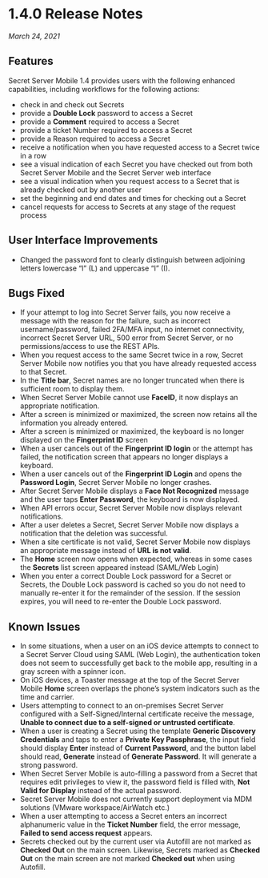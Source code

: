[title]: # (1.4.0 Release)
[tags]: # (release notes)
[priority]: # (10997)
# 1.4.0 Release Notes


_March 24, 2021_

## Features

Secret Server Mobile 1.4 provides users with the following enhanced capabilities, including workflows for the following actions:

* check in and check out Secrets
* provide a **Double Lock** password to access a Secret
* provide a **Comment** required to access a Secret
* provide a ticket Number required to access a Secret
* provide a Reason required to access a Secret
* receive a notification when you have requested access to a Secret twice in a row
* see a visual indication of each Secret you have checked out from both Secret Server Mobile and the Secret Server web interface 
* see a visual indication when you request access to a Secret that is already checked out by another user 
* set the beginning and end dates and times for checking out  a Secret
* cancel requests for access to Secrets at any stage of the request process

## User Interface Improvements

* Changed the password font to clearly distinguish between adjoining letters lowercase “l” (L) and uppercase “I” (I).

## Bugs Fixed

* If your attempt to log into Secret Server fails, you now receive a message with the reason for the failure, such as incorrect username/password, failed 2FA/MFA input, no internet connectivity, incorrect Secret Server URL, 500 error from Secret Server, or no permissions/access to use the REST APIs. 
* When you request access to the same Secret twice in a row, Secret Server Mobile now notifies you that you have already requested access to that Secret.  
* In the **Title bar**, Secret names are no longer truncated when there is sufficient room to display them. 
* When Secret Server Mobile cannot use **FaceID**, it now displays an appropriate notification. 
* After a screen is minimized or maximized, the screen now retains all the information you already entered.  
* After a screen is minimized or maximized, the keyboard is no longer displayed on the **Fingerprint ID** screen 
* When a user cancels out of the **Fingerprint ID login** or the attempt has failed, the notification screen that appears no longer displays a keyboard. 
* When a user cancels out of the **Fingerprint ID Login** and opens the **Password Login**, Secret Server Mobile no longer crashes. 
* After Secret Server Mobile displays a **Face Not Recognized** message and the user taps **Enter Password**, the keyboard is now displayed. 
* When API errors occur, Secret Server Mobile now displays relevant notifications. 
* After a user deletes a Secret, Secret Server Mobile now displays a notification that the deletion was successful. 
* When a site certificate is not valid, Secret Server Mobile now displays an appropriate message instead of **URL is not valid**. 
* The **Home** screen now opens when expected, whereas in some cases the **Secrets** list screen appeared instead (SAML/Web Login) 
* When you enter a correct Double Lock password for a Secret or Secrets, the Double Lock password is cached so you do not need to manually re-enter it for the remainder of the session. If the session expires, you will need to re-enter the Double Lock password. 
 

## Known Issues

* In some situations, when a user on an iOS device attempts to connect to a Secret Server Cloud using SAML (Web Login), the authentication token does not seem to successfully get back to the mobile app, resulting in a gray screen with a spinner icon.
* On iOS devices, a Toaster message at the top of the Secret Server Mobile **Home** screen overlaps the phone’s system indicators such as the time and carrier.
* Users attempting to connect to an on-premises Secret Server configured with a Self-Signed/Internal certificate receive the message, **Unable to connect due to a self-signed or untrusted certificate**.
* When a user is creating a Secret using the template **Generic Discovery Credentials** and taps to enter a **Private Key Passphrase**, the input field should display **Enter** instead of **Current Password**, and the button label should read, **Generate** instead of **Generate Password**. It will generate a strong password.
* When Secret Server Mobile is auto-filling a password from a Secret that requires edit privileges to view it, the password field is filled with, **Not Valid for Display** instead of the actual password.
* Secret Server Mobile does not currently support deployment via MDM solutions (VMware workspace/AirWatch etc.)
* When a user attempting to access a Secret enters an incorrect alphanumeric value in the **Ticket Number** field, the error message, **Failed to send access request** appears.
* Secrets checked out by the current user via Autofill are not marked as **Checked Out** on the main screen. Likewise, Secrets marked as **Checked Out** on the main screen are not marked **Checked out** when using Autofill.
